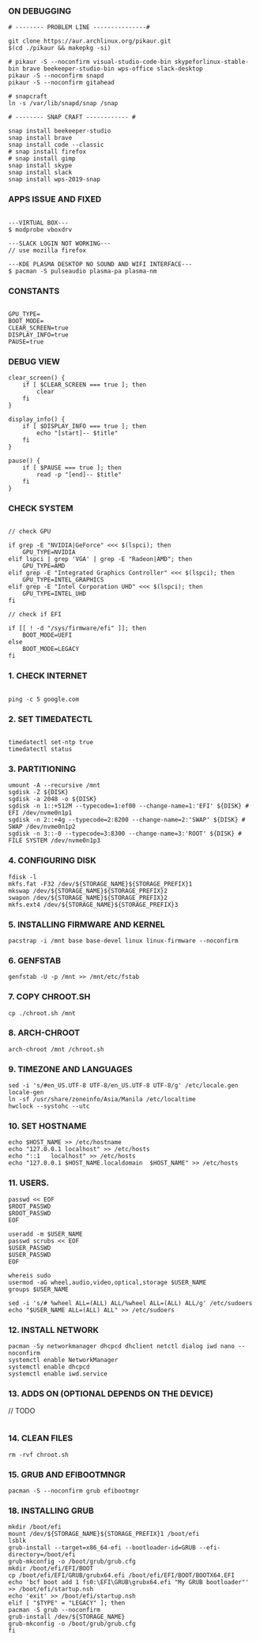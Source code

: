### ON DEBUGGING

```
# -------- PROBLEM LINE ---------------#

git clone https://aur.archlinux.org/pikaur.git
$(cd ./pikaur && makepkg -si)

# pikaur -S --noconfirm visual-studio-code-bin skypeforlinux-stable-bin brave beekeeper-studio-bin wps-office slack-desktop
pikaur -S --noconfirm snapd
pikaur -S --noconfirm gitahead

# snapcraft
ln -s /var/lib/snapd/snap /snap

# -------- SNAP CRAFT ------------ #

snap install beekeeper-studio
snap install brave
snap install code --classic
# snap install firefox
# snap install gimp
snap install skype
snap install slack
snap install wps-2019-snap
```


### APPS ISSUE AND FIXED

```

---VIRTUAL BOX---
$ modprobe vboxdrv

---SLACK LOGIN NOT WORKING---
// use mozilla firefox

---KDE PLASMA DESKTOP NO SOUND AND WIFI INTERFACE---
$ pacman -S pulseaudio plasma-pa plasma-nm

```


### CONSTANTS

```

GPU_TYPE=
BOOT_MODE=
CLEAR_SCREEN=true
DISPLAY_INFO=true
PAUSE=true

```

### DEBUG VIEW

```
clear_screen() {
    if [ $CLEAR_SCREEN === true ]; then
        clear
    fi
}

display_info() {
    if [ $DISPLAY_INFO === true ]; then
        echo "[start]-- $title"
    fi
}

pause() {
    if [ $PAUSE === true ]; then
        read -p "[end]-- $title"
    fi
}

```

### CHECK SYSTEM

```

// check GPU

if grep -E "NVIDIA|GeForce" <<< $(lspci); then
    GPU_TYPE=NVIDIA
elif lspci | grep 'VGA' | grep -E "Radeon|AMD"; then
    GPU_TYPE=AMD
elif grep -E "Integrated Graphics Controller" <<< $(lspci); then
    GPU_TYPE=INTEL_GRAPHICS
elif grep -E "Intel Corporation UHD" <<< $(lspci); then
    GPU_TYPE=INTEL_UHD
fi

// check if EFI

if [[ ! -d "/sys/firmware/efi" ]]; then
    BOOT_MODE=UEFI
else
    BOOT_MODE=LEGACY
fi

```

### 1. CHECK INTERNET

```

ping -c 5 google.com

```

### 2. SET TIMEDATECTL

```

timedatectl set-ntp true
timedatectl status

```

### 3. PARTITIONING

```
umount -A --recursive /mnt
sgdisk -Z ${DISK}
sgdisk -a 2048 -o ${DISK}
sgdisk -n 1::+512M --typecode=1:ef00 --change-name=1:'EFI' ${DISK} # EFI /dev/nvme0n1p1
sgdisk -n 2::+4g --typecode=2:8200 --change-name=2:'SWAP' ${DISK} # SWAP /dev/nvme0n1p2
sgdisk -n 3::-0 --typecode=3:8300 --change-name=3:'ROOT' ${DISK} # FILE SYSTEM /dev/nvme0n1p3
```

### 4. CONFIGURING DISK

```
fdisk -l
mkfs.fat -F32 /dev/${STORAGE_NAME}${STORAGE_PREFIX}1
mkswap /dev/${STORAGE_NAME}${STORAGE_PREFIX}2
swapon /dev/${STORAGE_NAME}${STORAGE_PREFIX}2
mkfs.ext4 /dev/${STORAGE_NAME}${STORAGE_PREFIX}3
```

### 5. INSTALLING FIRMWARE AND KERNEL

```
pacstrap -i /mnt base base-devel linux linux-firmware --noconfirm
```

### 6. GENFSTAB

```
genfstab -U -p /mnt >> /mnt/etc/fstab
```

### 7. COPY CHROOT.SH

```
cp ./chroot.sh /mnt
```

### 8. ARCH-CHROOT

```
arch-chroot /mnt /chroot.sh
```

### 9. TIMEZONE AND LANGUAGES

```
sed -i 's/#en_US.UTF-8 UTF-8/en_US.UTF-8 UTF-8/g' /etc/locale.gen
locale-gen
ln -sf /usr/share/zoneinfo/Asia/Manila /etc/localtime
hwclock --systohc --utc
```

### 10. SET HOSTNAME

```
echo $HOST_NAME >> /etc/hostname
echo "127.0.0.1	localhost" >> /etc/hosts
echo "::1	localhost" >> /etc/hosts
echo "127.0.0.1	$HOST_NAME.localdomain	$HOST_NAME" >> /etc/hosts
```

### 11. USERS.

```
passwd << EOF
$ROOT_PASSWD
$ROOT_PASSWD
EOF

useradd -m $USER_NAME
passwd scrubs << EOF
$USER_PASSWD
$USER_PASSWD
EOF

whereis sudo
usermod -aG wheel,audio,video,optical,storage $USER_NAME
groups $USER_NAME

sed -i 's/# %wheel ALL=(ALL) ALL/%wheel ALL=(ALL) ALL/g' /etc/sudoers
echo "$USER_NAME ALL=(ALL) ALL" >> /etc/sudoers
```

### 12. INSTALL NETWORK

```
pacman -Sy networkmanager dhcpcd dhclient netctl dialog iwd nano --noconfirm
systemctl enable NetworkManager
systemctl enable dhcpcd
systemctl enable iwd.service
```

### 13. ADDS ON (OPTIONAL DEPENDS ON THE DEVICE)

// TODO
```

```

### 14. CLEAN FILES

```
rm -rvf chroot.sh
```

### 15. GRUB AND EFIBOOTMNGR

```
pacman -S --noconfirm grub efibootmgr
```

### 18. INSTALLING GRUB

```
mkdir /boot/efi
mount /dev/${STORAGE_NAME}${STORAGE_PREFIX}1 /boot/efi
lsblk
grub-install --target=x86_64-efi --bootloader-id=GRUB --efi-directory=/boot/efi
grub-mkconfig -o /boot/grub/grub.cfg
mkdir /boot/efi/EFI/BOOT
cp /boot/efi/EFI/GRUB/grubx64.efi /boot/efi/EFI/BOOT/BOOTX64.EFI
echo 'bcf boot add 1 fs0:\EFI\GRUB\grubx64.efi "My GRUB bootloader"' >> /boot/efi/startup.nsh
echo 'exit' >> /boot/efi/startup.nsh
elif [ "$TYPE" = "LEGACY" ]; then
pacman -S grub --noconfirm
grub-install /dev/${STORAGE_NAME}
grub-mkconfig -o /boot/grub/grub.cfg
fi
```